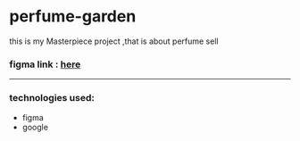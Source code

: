 # perfume-garden
this is my Masterpiece project ,that is about perfume sell

### figma link : [here](https://www.figma.com/file/Gcy5Bknj8HzuIITwkTbWF8/Untitled?node-id=0-1&t=rwpBgAwAHjHiOfWT-0)

___
### technologies used:
* figma
* google
